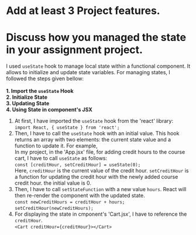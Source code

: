 # Add at least 3 Project features.
# Discuss how you managed the state in your assignment project.
I used `useState` hook to manage local state within a functional component. It allows to initialize and update state variables.
For managing states, I followed the steps given bellow: <br/><br/>
**1. Import the `useState` Hook <br/>
2. Initialize State <br/>
3. Updating State <br/>
4. Using State in component's JSX <br/>**
1) At first, I have imported the `useState` hook from the 'react' library: <br/>
`import React, { useState } from 'react';`
2) Then, I have to call the `useState` hook with an initial value. This hook returns an array with two elements: the current state value and a function to update it. For example, <br/>
In my project, in the 'App.jsx' file, for adding credit hours to the course cart, I have to call `useState` as follows: <br/>
`const [creditHour, setCreditHour] = useState(0);` <br/>
Here, `creditHour` is the current value of the credit hour.
`setCreditHour` is a function for updating the credit hour with the newly added   course credit hour. the initial value is 0.
3) Then, I have to call `setStateFunction` with a new value `hours`. React will then re-render the component with the updated state. <br/>
`const newCreditHours = creditHour + hours;`<br/>
`setCreditHour(newCreditHours);`
4) For displaying the state in cmponent's 'Cart.jsx', I have to reference the `creditHour`. <br/>
`<Cart creditHour={creditHour}></Cart>`
